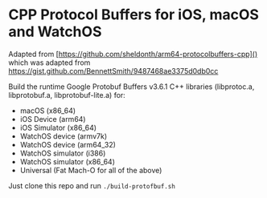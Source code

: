 # CPP Protocol Buffers for iOS, macOS and WatchOS

Adapted from [https://github.com/sheldonth/arm64-protocolbuffers-cpp]() which was adapted from [https://gist.github.com/BennettSmith/9487468ae3375d0db0cc
]()

Build the runtime Google Protobuf Buffers v3.6.1 C++ libraries (libprotoc.a, libprotobuf.a, libprotobuf-lite.a) for:

* macOS (x86_64)
* iOS Device (arm64) 
* iOS Simulator (x86_64)
* WatchOS device (armv7k)
* WatchOS device (arm64_32)
* WatchOS simulator (i386)
* WatchOS simulator (x86_64)
* Universal (Fat Mach-O for all of the above)

Just clone this repo and run `./build-protofbuf.sh`

<!--`universal$ otool -vf ./libprotobuf.a

Fat headers
fat_magic FAT_MAGIC
nfat_arch 5

architecture i386
    cputype CPU_TYPE_I386
    cpusubtype CPU_SUBTYPE_I386_ALL
    capabilities 0x0
    offset 108
    size 3649264
    align 2^2 (4)
    
architecture arm64_32
    cputype CPU_TYPE_ARM64_32
    cpusubtype CPU_SUBTYPE_ARM64_V8
    capabilities 0x0
    offset 3649372
    size 10286304
    align 2^2 (4)
    
architecture armv7k
    cputype CPU_TYPE_ARM
    cpusubtype CPU_SUBTYPE_ARM_V7K
    capabilities 0x0
    offset 13935676
    size 9941128
    align 2^2 (4)
    
architecture x86_64
    cputype CPU_TYPE_X86_64
    cpusubtype CPU_SUBTYPE_X86_64_ALL
    capabilities 0x0
    offset 23876808
    size 4018064
    align 2^3 (8)
    
architecture arm64
    cputype CPU_TYPE_ARM64
    cpusubtype CPU_SUBTYPE_ARM64_ALL
    capabilities 0x0
    offset 27894872
    size 10477928
    align 2^3 (8)
    
Archive : ./libprotobuf.a`-->


